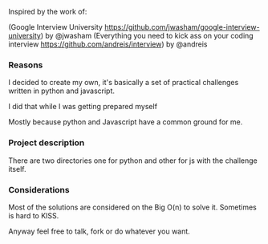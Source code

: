 
Inspired by the work of:

(Google Interview University https://github.com/jwasham/google-interview-university) by @jwasham
(Everything you need to kick ass on your coding interview https://github.com/andreis/interview) by @andreis

### Reasons
I decided to create my own, it's basically a set of practical challenges written in python and javascript.

I did that while I was getting prepared myself

Mostly because python and Javascript have a common ground for me.



### Project description

There are two directories one for python and other for js with the challenge itself.


### Considerations

Most of the solutions are considered on the Big O(n) to solve it. Sometimes is hard to KISS.

Anyway feel free to talk, fork or do whatever you want.
